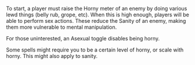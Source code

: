 To start, a player must raise the Horny meter of an enemy by doing various lewd
things (belly rub, grope, etc). When this is high enough, players will be able
to perform sex actions. These reduce the Sanity of an enemy, making them more
vulnerable to mental manipulation.

For those uninterested, an Asexual toggle disables being horny.

Some spells might require you to be a certain level of horny, or scale with
horny. This might also apply to sanity.
